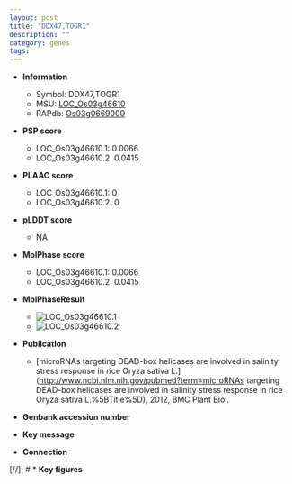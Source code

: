 ```yaml
---
layout: post
title: "DDX47,TOGR1"
description: ""
category: genes
tags: 
---
```


* **Information**  
    + Symbol: DDX47,TOGR1  
    + MSU: [LOC_Os03g46610](http://rice.plantbiology.msu.edu/cgi-bin/ORF_infopage.cgi?orf=LOC_Os03g46610)  
    + RAPdb: [Os03g0669000](http://rapdb.dna.affrc.go.jp/viewer/gbrowse_details/irgsp1?name=Os03g0669000)  

* **PSP score**  
    + LOC_Os03g46610.1: 0.0066 
    + LOC_Os03g46610.2: 0.0415 

* **PLAAC score**  
    + LOC_Os03g46610.1: 0 
    + LOC_Os03g46610.2: 0 

* **pLDDT score**
    + NA


* **MolPhase score**
    + LOC_Os03g46610.1: 0.0066
    + LOC_Os03g46610.2: 0.0415

* **MolPhaseResult**
    + ![LOC_Os03g46610.1](https://ricepsp.github.io/pictures/LOC_Os03g/LOC_Os03g46610.1.png)
    + ![LOC_Os03g46610.2](https://ricepsp.github.io/pictures/LOC_Os03g/LOC_Os03g46610.2.png)

* **Publication**  
    + [microRNAs targeting DEAD-box helicases are involved in salinity stress response in rice Oryza sativa L.](http://www.ncbi.nlm.nih.gov/pubmed?term=microRNAs targeting DEAD-box helicases are involved in salinity stress response in rice Oryza sativa L.%5BTitle%5D), 2012, BMC Plant Biol.

* **Genbank accession number**  

* **Key message**  

* **Connection**  

[//]: # * **Key figures**  


